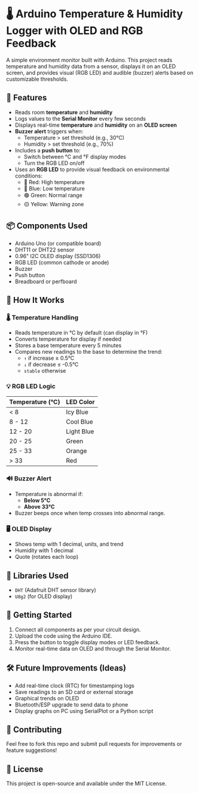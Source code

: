 # 🌡️ Arduino Temperature & Humidity Logger with OLED and RGB Feedback

A simple environment monitor built with Arduino. This project reads temperature and humidity data from a sensor, displays it on an OLED screen, and provides visual (RGB LED) and audible (buzzer) alerts based on customizable thresholds.

## 🔧 Features

- Reads room **temperature** and **humidity**
- Logs values to the **Serial Monitor** every few seconds
- Displays real-time **temperature** and **humidity** on an **OLED screen**
- **Buzzer alert** triggers when:
  - Temperature > set threshold (e.g., 30°C)
  - Humidity > set threshold (e.g., 70%)
- Includes a **push button** to:
  - Switch between °C and °F display modes
  - Turn the RGB LED on/off
- Uses an **RGB LED** to provide visual feedback on environmental conditions:
  - 🔴 Red: High temperature
  - 🔵 Blue: Low temperature
  - 🟢 Green: Normal range
  - 🟡 Yellow: Warning zone

## 📦 Components Used

- Arduino Uno (or compatible board)
- DHT11 or DHT22 sensor
- 0.96" I2C OLED display (SSD1306)
- RGB LED (common cathode or anode)
- Buzzer
- Push button
- Breadboard or perfboard

## 🧠 How It Works

### 🌡️ Temperature Handling

- Reads temperature in °C by default (can display in °F)
- Converts temperature for display if needed
- Stores a base temperature every 5 minutes
- Compares new readings to the base to determine the trend:
  - `↑` if increase ≥ 0.5°C
  - `↓` if decrease ≤ -0.5°C
  - `stable` otherwise

### 💡 RGB LED Logic

| Temperature (°C) | LED Color    |
|------------------|--------------|
| < 8              | Icy Blue     |
| 8 - 12           | Cool Blue    |
| 12 - 20          | Light Blue   |
| 20 - 25          | Green        |
| 25 - 33          | Orange       |
| > 33             | Red          |

### 🔊 Buzzer Alert

- Temperature is abnormal if:
  - **Below 5°C**
  - **Above 33°C**
- Buzzer beeps once when temp crosses into abnormal range.

### 🖥️ OLED Display

- Shows temp with 1 decimal, units, and trend
- Humidity with 1 decimal
- Quote (rotates each loop)

## 🧰 Libraries Used

- `DHT` (Adafruit DHT sensor library)
- `U8g2` (for OLED display)

## 🚀 Getting Started

1. Connect all components as per your circuit design.
2. Upload the code using the Arduino IDE.
3. Press the button to toggle display modes or LED feedback.
4. Monitor real-time data on OLED and through the Serial Monitor.

## 🛠️ Future Improvements (Ideas)
- Add real-time clock (RTC) for timestamping logs
- Save readings to an SD card or external storage
- Graphical trends on OLED
- Bluetooth/ESP upgrade to send data to phone
- Display graphs on PC using SerialPlot or a Python script

## 🤝 Contributing
Feel free to fork this repo and submit pull requests for improvements or feature suggestions!

## 📝 License
This project is open-source and available under the MIT License.

